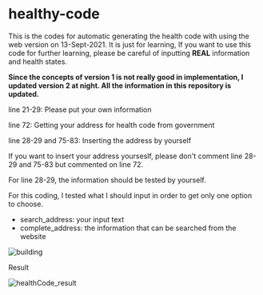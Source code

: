 # healthy-code
This is the codes for automatic generating the health code with using the web version on 13-Sept-2021. It is just for learning, If you want to use this code for further learning, please be careful of inputting **REAL** information and health states.

**Since the concepts of version 1 is not really good in implementation, I updated version 2 at night. All the information in this repository is updated.**

line 21-29: Please put your own information

line 72: Getting your address for health code from government

line 28-29 and 75-83: Inserting the address by yourself

If you want to insert your address yourseslf, please don't comment line 28-29 and 75-83 but commented on line 72.

For line 28-29, the information should be tested by yourself.

For this coding, I tested what I should input in order to get only one option to choose.
- search_address: your input text
- complete_address: the information that can be searched from the website

![building](https://github.com/kaian0414/healthy-code/blob/main/building.png)

Result

![healthCode_result](https://github.com/kaian0414/healthy-code/blob/main/healthCode_result.jpg)

